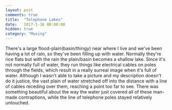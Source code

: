 ```yaml
---
layout: post
comments: true
title:  "Telephone Lakes"
date:   2017-1-16 00:00:00
hidden: true
category: "Musing"
---
```


There's a large flood-plain(basin/thingy) near where I live and we've been having a lot of rain, so they've been filling up with water. Normally they're rice flats but with the rain the plain/basin becomes a shallow lake. Since it's not normally full of water, they run things like electrical cables on poles through the fields, which result in a really surreal image when it's full of water. Although I wasn't able to take a picture and my description doesn't do it justice, the vast plain of water stretched off into the distance with a line of cables receding over them, reaching a point too far to see. There was something beautiful about the way the water just covered all of these man-made contraptions, while the line of telephone poles stayed relatively untouched.
